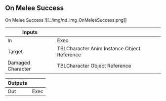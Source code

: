 ## On Melee Success
On Melee Success
![[../img/nd_img_OnMeleeSuccess.png]]

|Inputs||
|--|--|
| In | Exec |
| Target | TBLCharacter Anim Instance Object Reference |
| Damaged Character | TBLCharacter Object Reference |

|Outputs||
|--|--|
| Out | Exec |
